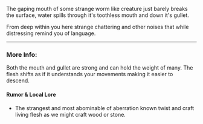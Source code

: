The gaping mouth of some strange worm like creature just barely breaks the surface, water spills through it's toothless mouth and down it's gullet.

From deep within you here strange chattering and other noises that while distressing remind you of language. 

---

### More Info:

Both the mouth and gullet are strong and can hold the weight of many. The flesh shifts as if it understands your movements making it easier to descend. 

#### Rumor & Local Lore

* The strangest and most abominable of aberration known twist and craft living flesh as we might craft wood or stone. 
